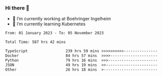 ### Hi there 👋
- 🔭 I’m currently working at Boehringer Ingelheim
- 🌱 I’m currently learning Kubernetes

 
<!--START_SECTION:waka-->

```txt
From: 01 January 2023 - To: 05 November 2023

Total Time: 587 hrs 42 mins

TypeScript                 239 hrs 59 mins >>>>>>>>>>---------------   40.84 %
Docker                     84 hrs 57 mins  >>>>---------------------   14.45 %
Python                     79 hrs 16 mins  >>>----------------------   13.49 %
JSON                       49 hrs 19 mins  >>-----------------------   08.39 %
Other                      26 hrs 18 mins  >------------------------   04.48 %
```

<!--END_SECTION:waka-->

 
